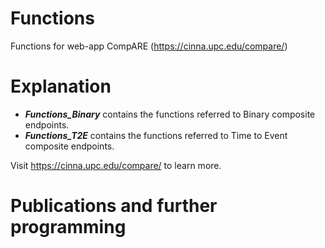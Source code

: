 # Functions
Functions for web-app CompARE (https://cinna.upc.edu/compare/)

# Explanation

- _**Functions_Binary**_ contains the functions referred to Binary composite endpoints.
- _**Functions_T2E**_ contains the functions referred to Time to Event composite endpoints.

Visit https://cinna.upc.edu/compare/ to learn more.

# Publications and further programming
